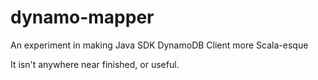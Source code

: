# dynamo-mapper
An experiment in making Java SDK DynamoDB Client more Scala-esque

It isn't anywhere near finished, or useful.

